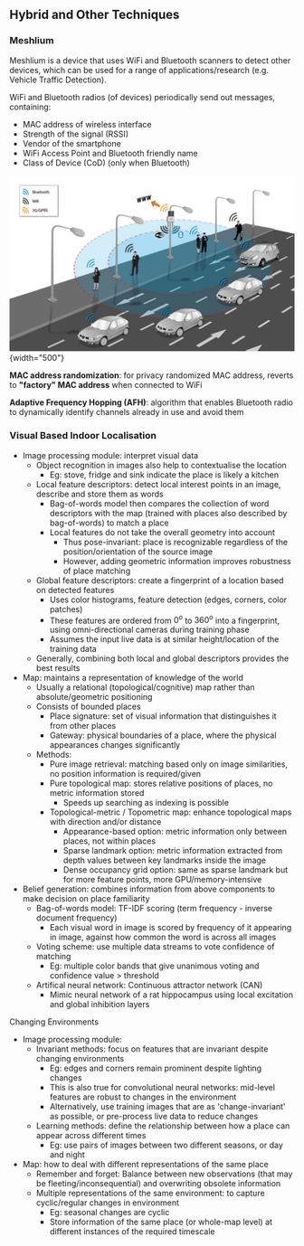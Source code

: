<!--AUTOMATICALLY GENERATED
**********************************************************************
*                                                                    *
*    This file was automatically generated by copying                *
*    'content/notes/indoor/other_techniques.md'. If you want to      *
*    manually overwrite it, you have to remove this whole c          *
*    omment. Otherwise, it will be overwritten the next time any     *
*    change happens in the notes.                                    *
*                                                                    *
**********************************************************************
-->

## Hybrid and Other Techniques

### Meshlium

Meshlium is a device that uses WiFi and Bluetooth scanners to detect other devices, which can be used for a range of applications/research (e.g. Vehicle Traffic Detection).

WiFi and Bluetooth radios (of devices) periodically send out messages, containing:

* MAC address of wireless interface
* Strength of the signal (RSSI)
* Vendor of the smartphone
* WiFi Access Point and Bluetooth friendly name
* Class of Device (CoD) (only when Bluetooth)

![Meshlium Summary](../../../images/meshlium/meshlium_principle.png){width="500"}

**MAC address randomization**: for privacy randomized MAC address, reverts to **"factory" MAC address** when connected to WiFi

**Adaptive Frequency Hopping (AFH)**: algorithm that enables Bluetooth radio to dynamically identify channels already in use and avoid them

### Visual Based Indoor Localisation

* Image processing module: interpret visual data
  * Object recognition in images also help to contextualise the location
    * Eg: stove, fridge and sink indicate the place is likely a kitchen
  * Local feature descriptors: detect local interest points in an image, describe and store them as words
    * Bag-of-words model then compares the collection of word descriptors with the map (trained with places also described by bag-of-words) to match a place
    * Local features do not take the overall geometry into account
      * Thus pose-invariant: place is recognizable regardless of the position/orientation of the source image
      * However, adding geometric information improves robustness of place matching
  * Global feature descriptors: create a fingerprint of a location based on detected features
    * Uses color histograms, feature detection (edges, corners, color patches)
    * These features are ordered from $0^o$ to $360^o$ into a fingerprint, using omni-directional cameras during training phase
    * Assumes the input live data is at similar height/location of the training data
  * Generally, combining both local and global descriptors provides the best results
* Map: maintains a representation of knowledge of the world
  * Usually a relational (topological/cognitive) map rather than absolute/geometric positioning
  * Consists of bounded places
    * Place signature: set of visual information that distinguishes it from other places
    * Gateway: physical boundaries of a place, where the physical appearances changes significantly
  * Methods:
    * Pure image retrieval: matching based only on image similarities, no position information is required/given
    * Pure topological map: stores relative positions of places, no metric information stored
      * Speeds up searching as indexing is possible
    * Topological-metric / Topometric map: enhance topological maps with direction and/or distance
      * Appearance-based option: metric information only between places, not within places
      * Sparse landmark option: metric information extracted from depth values between key landmarks inside the image
      * Dense occupancy grid option: same as sparse landmark but for more feature points, more GPU/memory-intensive  
* Belief generation: combines information from above components to make decision on place familiarity
  * Bag-of-words model: TF-IDF scoring (term frequency - inverse document frequency)
    * Each visual word in image is scored by frequency of it appearing in image, against how common the word is across all images
  * Voting scheme: use multiple data streams to vote confidence of matching
    * Eg: multiple color bands that give unanimous voting and confidence value > threshold
  * Artifical neural network: Continuous attractor network (CAN)
    * Mimic neural network of a rat hippocampus using local excitation and global inhibition layers

 Changing Environments

* Image processing module:
  * Invariant methods: focus on features that are invariant despite changing environments
    * Eg: edges and corners remain prominent despite lighting changes
    * This is also true for convolutional neural networks: mid-level features are robust to changes in the environment
    * Alternatively, use training images that are as 'change-invariant' as possible, or pre-process live data to reduce changes
  * Learning methods: define the relationship between how a place can appear across different times
    * Eg: use pairs of images between two different seasons, or day and night
* Map: how to deal with different representations of the same place
  * Remember and forget: Balance between new observations (that may be fleeting/inconsequential) and overwriting obsolete information
  * Multiple representations of the same environment: to capture cyclic/regular changes in environment
    * Eg: seasonal changes are cyclic
    * Store information of the same place (or whole-map level) at different instances of the required timescale
